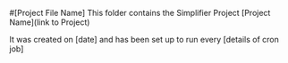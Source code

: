 #[Project File Name]
This folder contains the Simplifier Project [Project Name](link to Project)

It was created on [date] and has been set up to run every [details of cron job]